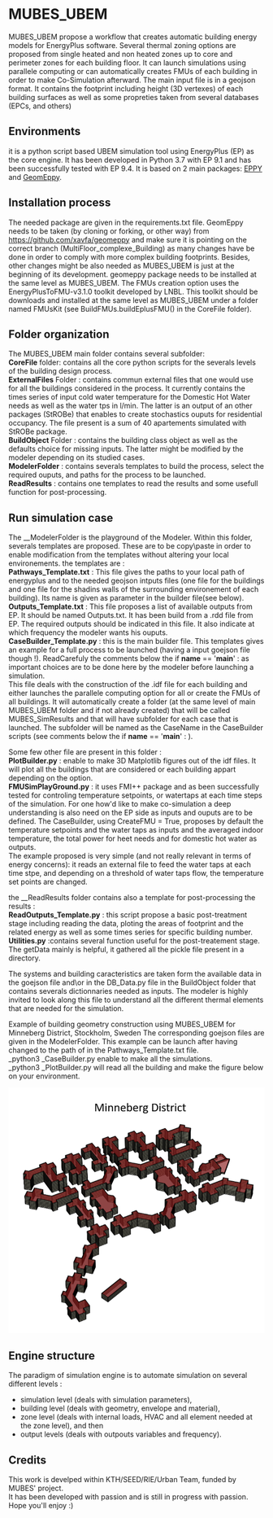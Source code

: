 # MUBES_UBEM
MUBES_UBEM propose a workflow that creates automatic building energy models for EnergyPlus software.
Several thermal zoning options are proposed from single heated and non heated zones up to core and perimeter zones for each building floor.
It can launch simulations using parallele computing or can automatically creates FMUs of each building in order to make Co-Simulation afterward.
The main input file is in a geojson format. It contains the footprint including height (3D vertexes) of each building surfaces as well as some propreties taken from several databases (EPCs, and others)

## Environments
it is a python script based UBEM simulation tool using EnergyPlus (EP) as the core engine.
It has been developed in Python 3.7 with EP 9.1 and has been successfully tested with EP 9.4.
It is based on 2 main packages: [EPPY](https://github.com/santoshphilip/eppy) and [GeomEppy](https://github.com/jamiebull1/geomeppy).

## Installation process
The needed package are given in the requirements.txt file.
GeomEppy needs to be taken (by cloning or forking, or other way) from https://github.com/xavfa/geomeppy and make sure it is pointing on the correct branch (MultiFloor_complexe_Building) as many changes have be done in order to comply with more complex building footprints.
Besides, other changes might be also needed as MUBES_UBEM is just at the beginning of its development.
geomeppy package needs to be installed at the same level as MUBES_UBEM.
The FMUs creation option uses the EnergyPlusToFMU-v3.1.0 toolkit developed by LNBL. This toolkit should be downloads and installed at the same level as MUBES_UBEM under a folder named FMUsKit (see BuildFMUs.buildEplusFMU() in the CoreFile folder).  

## Folder organization
The MUBES_UBEM main folder contains several subfolder:  
__CoreFile__ folder: contains all the core python scripts for the severals levels of the building design process.  
__ExternalFiles__ Folder : contains commun external files that one would use for all the buildings considered in the process. It currently contains the times series of input cold water temperature for the Domestic Hot Water needs as well as the water tps in l/min. The latter is an output of an other packages (StROBe) that enables to create stochastics ouputs for residential occupancy. The file present is a sum of 40 apartements simulated with StROBe package.  
__BuildObject__ Folder : contains the building class object as well as the defaults choice for missing inputs. The latter might be modified by the modeler depending on its studied cases.  
__ModelerFolder__ : contains severals templates to build the process, select the required ouputs, and paths for the process to be launched.  
__ReadResults__ : contains one templates to read the results and some usefull function for post-processing.  

## Run simulation case
The __ModelerFolder is the playground of the Modeler. Within this folder, severals templates are proposed. These are to be copy\paste in order to enable modification from the templates without altering your local environements.
the templates are :  
__Pathways_Template.txt__ : This file gives the paths to your local path of energyplus and to the needed geojson intputs files (one file for the buildings and one file for the shadins walls of the surrounding environement of each building). Its name is given as parameter in the builder file(see below).  
__Outputs_Template.txt__ : This file proposes a list of available outputs from EP. It should be named Outputs.txt. It has been build from a .rdd file from EP. The required outputs should be indicated in this file. It also indicate at which frequency the modeler wants his ouputs.  
__CaseBuilder_Template.py__ : this is the main builder file. This templates gives an example for a full process to be launched (having a input goejson file though !). ReadCarefuly the comments below the if __name__ == '__main__' : as important choices are to be done here by the modeler before launching a simulation.  
This file deals with the construction of the .idf file for each building and either launches the parallele computing option for all or create the FMUs of all buildings. It will automatically create a folder (at the same level of main MUBES_UBEM folder and if not already created) that will be called MUBES_SimResults and that will have subfolder for each case that is launched. The subfolder will be named as the CaseName in the CaseBuilder scripts (see comments below the if __name__ == '__main__' : ).  

Some few other file are present in this folder :  
__PlotBuilder.py__ : enable to make 3D Matplotlib figures out of the idf files. It will plot all the buildings that are considered or each building appart depending on the option.  
__FMUSimPlayGround.py__ : it uses FMI++ package and as been successfully tested for controling temperature setpoints, or watertaps at each time steps of the simulation. For one how'd like to make co-simulation a deep understanding is also need on the EP side as inputs and ouputs are to be defined. The CaseBuilder, using CreateFMU = True, proposes by default the temperature setpoints and the water taps as inputs and the averaged indoor temperature, the total power for heet needs and for domestic hot water as outputs.  
The example proposed is very simple (and not really relevant in terms of energy concerns): it reads an external file to feed the water taps at each time stpe, and depending on a threshold of water taps flow, the temperature set points are changed.
  
the __ReadResults folder contains also a template for post-processing the results :  
__ReadOutputs_Template.py__ : this script propose a basic post-treatment stage including reading the data, ploting the areas of footprint and the related energy as well as some times series for specific building number.  
__Utilities.py__ :contains several function useful for the post-treatement stage. The getData mainly is helpful, it gathered all the pickle file present in a directory.  
  
The systems and building caracteristics are taken form the available data in the goejson file and\or in the DB_Data.py file in the BuildObject folder that contains severals dictionnaries needed as inputs. The modeler is highly invited to look along this file to understand all the different thermal elements that are needed for the simulation.  

Example of building geometry construction using MUBES_UBEM for Minneberg District, Stockholm, Sweden
The corresponding goejson files are given in the ModelerFolder. This example can be launch after having changed to the path of in the Pathways_Template.txt file.  
_python3 _CaseBuilder.py enable to make all the simulations.  
_python3 _PlotBuilder.py will read all the building and make the figure below on your environment.  

![Minneberg](Minneberg.png)

## Engine structure
The paradigm of simulation engine is to automate simulation on several different levels :
- simulation level (deals with simulation parameters),
- building level (deals with geometry, envelope and material),
- zone level (deals with internal loads, HVAC and all element needed at the zone level), and then 
- output levels (deals with outpouts variables and frequency).

## Credits
This work is develped within KTH/SEED/RIE/Urban Team, funded by MUBES' project.  
It has been developed with passion and is still in progress with passion.  
Hope you'll enjoy :)

